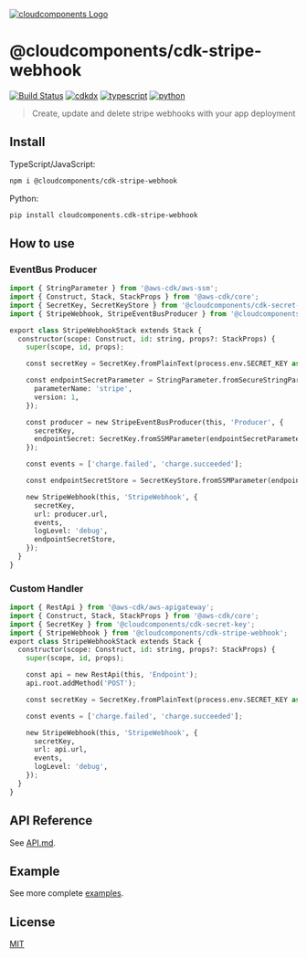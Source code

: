 [![cloudcomponents Logo](https://raw.githubusercontent.com/cloudcomponents/cdk-constructs/master/logo.png)](https://github.com/cloudcomponents/cdk-constructs)

# @cloudcomponents/cdk-stripe-webhook

[![Build Status](https://github.com/cloudcomponents/cdk-constructs/workflows/Build/badge.svg)](https://github.com/cloudcomponents/cdk-constructs/actions?query=workflow=Build)
[![cdkdx](https://img.shields.io/badge/buildtool-cdkdx-blue.svg)](https://github.com/hupe1980/cdkdx)
[![typescript](https://img.shields.io/badge/jsii-typescript-blueviolet.svg)](https://www.npmjs.com/package/@cloudcomponents/cdk-stripe-webhook)
[![python](https://img.shields.io/badge/jsii-python-blueviolet.svg)](https://pypi.org/project/cloudcomponents.cdk-stripe-webhook/)

> Create, update and delete stripe webhooks with your app deployment

## Install

TypeScript/JavaScript:

```bash
npm i @cloudcomponents/cdk-stripe-webhook
```

Python:

```bash
pip install cloudcomponents.cdk-stripe-webhook
```

## How to use

### EventBus Producer

```python
import { StringParameter } from '@aws-cdk/aws-ssm';
import { Construct, Stack, StackProps } from '@aws-cdk/core';
import { SecretKey, SecretKeyStore } from '@cloudcomponents/cdk-secret-key';
import { StripeWebhook, StripeEventBusProducer } from '@cloudcomponents/cdk-stripe-webhook';

export class StripeWebhookStack extends Stack {
  constructor(scope: Construct, id: string, props?: StackProps) {
    super(scope, id, props);

    const secretKey = SecretKey.fromPlainText(process.env.SECRET_KEY as string);

    const endpointSecretParameter = StringParameter.fromSecureStringParameterAttributes(this, 'Param', {
      parameterName: 'stripe',
      version: 1,
    });

    const producer = new StripeEventBusProducer(this, 'Producer', {
      secretKey,
      endpointSecret: SecretKey.fromSSMParameter(endpointSecretParameter),
    });

    const events = ['charge.failed', 'charge.succeeded'];

    const endpointSecretStore = SecretKeyStore.fromSSMParameter(endpointSecretParameter);

    new StripeWebhook(this, 'StripeWebhook', {
      secretKey,
      url: producer.url,
      events,
      logLevel: 'debug',
      endpointSecretStore,
    });
  }
}
```

### Custom Handler

```python
import { RestApi } from '@aws-cdk/aws-apigateway';
import { Construct, Stack, StackProps } from '@aws-cdk/core';
import { SecretKey } from '@cloudcomponents/cdk-secret-key';
import { StripeWebhook } from '@cloudcomponents/cdk-stripe-webhook';
export class StripeWebhookStack extends Stack {
  constructor(scope: Construct, id: string, props?: StackProps) {
    super(scope, id, props);

    const api = new RestApi(this, 'Endpoint');
    api.root.addMethod('POST');

    const secretKey = SecretKey.fromPlainText(process.env.SECRET_KEY as string);

    const events = ['charge.failed', 'charge.succeeded'];

    new StripeWebhook(this, 'StripeWebhook', {
      secretKey,
      url: api.url,
      events,
      logLevel: 'debug',
    });
  }
}
```

## API Reference

See [API.md](https://github.com/cloudcomponents/cdk-constructs/tree/master/packages/cdk-stripe-webhook/API.md).

## Example

See more complete [examples](https://github.com/cloudcomponents/cdk-constructs/tree/master/examples).

## License

[MIT](https://github.com/cloudcomponents/cdk-constructs/tree/master/packages/cdk-stripe-webhook/LICENSE)
